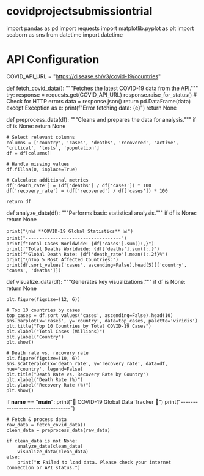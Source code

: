 # covidprojectsubmissiontrial


import pandas as pd
import requests
import matplotlib.pyplot as plt
import seaborn as sns
from datetime import datetime

# API Configuration
COVID_API_URL = "https://disease.sh/v3/covid-19/countries"

def fetch_covid_data():
    """Fetches the latest COVID-19 data from the API."""
    try:
        response = requests.get(COVID_API_URL)
        response.raise_for_status()  # Check for HTTP errors
        data = response.json()
        return pd.DataFrame(data)
    except Exception as e:
        print(f"Error fetching data: {e}")
        return None

def preprocess_data(df):
    """Cleans and prepares the data for analysis."""
    if df is None:
        return None
    
    # Select relevant columns
    columns = ['country', 'cases', 'deaths', 'recovered', 'active', 'critical', 'tests', 'population']
    df = df[columns]
    
    # Handle missing values
    df.fillna(0, inplace=True)
    
    # Calculate additional metrics
    df['death_rate'] = (df['deaths'] / df['cases']) * 100
    df['recovery_rate'] = (df['recovered'] / df['cases']) * 100
    
    return df

def analyze_data(df):
    """Performs basic statistical analysis."""
    if df is None:
        return None
    
    print("\n📊 **COVID-19 Global Statistics** 📊")
    print("-----------------------------------")
    print(f"Total Cases Worldwide: {df['cases'].sum():,}")
    print(f"Total Deaths Worldwide: {df['deaths'].sum():,}")
    print(f"Global Death Rate: {df['death_rate'].mean():.2f}%")
    print("\nTop 5 Most Affected Countries:")
    print(df.sort_values('cases', ascending=False).head(5)[['country', 'cases', 'deaths']])

def visualize_data(df):
    """Generates key visualizations."""
    if df is None:
        return None
    
    plt.figure(figsize=(12, 6))
    
    # Top 10 countries by cases
    top_cases = df.sort_values('cases', ascending=False).head(10)
    sns.barplot(x='cases', y='country', data=top_cases, palette='viridis')
    plt.title("Top 10 Countries by Total COVID-19 Cases")
    plt.xlabel("Total Cases (Millions)")
    plt.ylabel("Country")
    plt.show()
    
    # Death rate vs. recovery rate
    plt.figure(figsize=(10, 6))
    sns.scatterplot(x='death_rate', y='recovery_rate', data=df, hue='country', legend=False)
    plt.title("Death Rate vs. Recovery Rate by Country")
    plt.xlabel("Death Rate (%)")
    plt.ylabel("Recovery Rate (%)")
    plt.show()

if __name__ == "__main__":
    print("🦠 COVID-19 Global Data Tracker 🦠")
    print("---------------------------------")
    
    # Fetch & process data
    raw_data = fetch_covid_data()
    clean_data = preprocess_data(raw_data)
    
    if clean_data is not None:
        analyze_data(clean_data)
        visualize_data(clean_data)
    else:
        print("❌ Failed to load data. Please check your internet connection or API status.")
